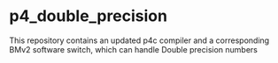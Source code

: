 # p4_double_precision
This repository contains an updated p4c compiler and a corresponding BMv2 software switch, which can handle Double precision numbers
